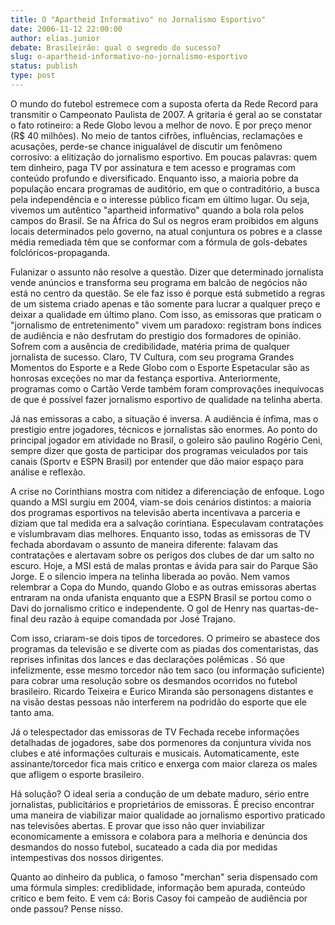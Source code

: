 ```yaml
---
title: O "Apartheid Informativo" no Jornalismo Esportivo"
date: 2006-11-12 22:00:00
author: elias.junior
debate: Brasileirão: qual o segredo do sucesso?
slug: o-apartheid-informativo-no-jornalismo-esportivo
status: publish 
type: post
---
```


  

  

O mundo do futebol estremece com a suposta oferta da Rede Record para transmitir o Campeonato Paulista de 2007. A gritaria é geral ao se constatar o fato rotineiro: a Rede Globo levou a melhor de novo. E por preço menor (R$ 40 milhões). No meio de tantos cifrões, influências, reclamações e acusações, perde-se chance inigualável de discutir um fenômeno corrosivo: a elitização do jornalismo esportivo. Em poucas palavras: quem tem dinheiro, paga TV por assinatura e tem acesso e programas com conteúdo profundo e diversificado. Enquanto isso, a maioria pobre da população encara programas de auditório, em que o contraditório, a busca pela independência e o interesse público ficam em último lugar. Ou seja, vivemos um autêntico "apartheid informativo" quando a bola rola pelos campos do Brasil. Se na África do Sul os negros eram proibidos em alguns locais determinados pelo governo, na atual conjuntura os pobres e a classe média remediada têm que se conformar com a fórmula de gols-debates folclóricos-propaganda.   

Fulanizar o assunto não resolve a questão. Dizer que determinado jornalista vende anúncios e transforma seu programa em balcão de negócios não está no centro da questão. Se ele faz isso é porque está submetido a regras de um sistema criado apenas e tão somente para lucrar a qualquer preço e deixar a qualidade em último plano. Com isso, as emissoras que praticam o "jornalismo de entretenimento" vivem um paradoxo: registram bons índices de audiência e não desfrutam do prestigio dos formadores de opinião. Sofrem com a ausência de credibilidade, matéria prima de qualquer jornalista de sucesso. Claro, TV Cultura, com seu programa Grandes Momentos do Esporte e a Rede Globo com o Esporte Espetacular são as honrosas exceções no mar da festança esportiva. Anteriormente, programas como o Cartão Verde também foram comprovações inequívocas de que é possível fazer jornalismo esportivo de qualidade na telinha aberta.   

 Já nas emissoras a cabo, a situação é inversa. A audiência é ínfima, mas o prestigio entre jogadores, técnicos e jornalistas são enormes. Ao ponto do principal jogador em atividade no Brasil, o goleiro são paulino Rogério Ceni, sempre dizer que gosta de participar dos programas veiculados por tais canais (Sportv e ESPN Brasil) por entender que dão maior espaço para análise e reflexão.   

A crise no Corinthians mostra com nitidez a diferenciação de enfoque. Logo quando a MSI surgiu em 2004, viam-se dois cenários distintos: a maioria dos programas esportivos na televisão aberta incentivava a parceria e diziam que tal medida era a salvação corintiana. Especulavam contratações e vislumbravam dias melhores. Enquanto isso, todas as emissoras de TV fechada abordavam o assunto de maneira diferente: falavam das contratações e alertavam sobre os perigos dos clubes de dar um salto no escuro. Hoje, a MSI está de malas prontas e ávida para sair do Parque São Jorge. E o silencio impera na telinha liberada ao povão. Nem vamos relembrar a Copa do Mundo, quando Globo e as outras emissoras abertas entraram na onda ufanista enquanto que a ESPN Brasil se portou como o Davi do jornalismo critico e independente. O gol de Henry nas quartas-de-final deu razão à equipe comandada por José Trajano.   

Com isso, criaram-se dois tipos de torcedores. O primeiro se abastece dos programas da televisão e se diverte com as piadas dos comentaristas, das reprises infinitas dos lances e das declarações polêmicas . Só que infelizmente, esse mesmo torcedor não tem saco (ou informação suficiente) para cobrar uma resolução sobre os desmandos ocorridos no futebol brasileiro. Ricardo Teixeira e Eurico Miranda são personagens distantes e na visão destas pessoas não interferem na podridão do esporte que ele tanto ama.  

Já o telespectador das emissoras de TV Fechada recebe informações detalhadas de jogadores, sabe dos pormenores da conjuntura vivida nos clubes e até informações culturais e musicais. Automaticamente, este assinante/torcedor fica mais critico e enxerga com maior clareza os males que afligem o esporte brasileiro.  

Há solução? O ideal seria a condução de um debate maduro, sério entre jornalistas, publicitários e proprietários de emissoras. É preciso encontrar uma maneira de viabilizar maior qualidade ao jornalismo esportivo praticado nas televisões abertas. E provar que isso não quer inviabilizar economicamente a emissora e colabora para a melhoria e denúncia dos desmandos do nosso futebol, sucateado a cada dia por medidas intempestivas dos nossos dirigentes.   

Quanto ao dinheiro da publica, o famoso "merchan" seria dispensado com uma fórmula simples: crediblidade, informação bem apurada, conteúdo critico e bem feito. E vem cá: Boris Casoy foi campeão de audiência por onde passou? Pense nisso.
